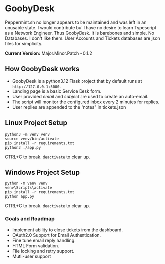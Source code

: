 # GoobyDesk

Peppermint.sh no longer appears to be maintained and was left in an unusable state. I would contribute but I have no desire to learn Typescript as a Network Engineer. Thus GoobyDesk. It is barebones and simple. No Databases. I don't like them. User Accounts and Tickets databases are json files for simplicity.

**Current Version:** Major.Minor.Patch - 0.1.2

## How GoobyDesk works

- GoobyDesk is a python3.12 Flask project that by default runs at ```http://127.0.0.1:5000```.
- Landing page is a basic Service Desk form.
- User provided _email_ and _subject_ are used to create an auto-email.
- The script will monitor the configured inbox every 2 minutes for replies.
- User replies are appended to the "notes" in tickets.json

## Linux Project Setup

```shell
python3 -m venv venv
source venv/bin/activate
pip install -r requirements.txt
python3 ./app.py
```

CTRL+C to break. ```deactivate``` to clean up.

## Windows Project Setup

```shell
python -m venv venv
venv\Scripts\activate
pip install -r requirements.txt
python app.py
```

CTRL+C to break. ```deactivate``` to clean up.

### Goals and Roadmap

- Implement ability to close tickets from the dashboard.
- OAuth2.0 Support for Email Authentication.
- Fine tune email reply handling.
- HTML Form validation.
- File locking and retry support.
- Mutli-user support
